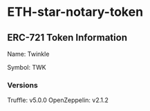 # ETH-star-notary-token

## ERC-721 Token Information

Name: Twinkle

Symbol: TWK

### Versions
Truffle: v5.0.0
OpenZeppelin: v2.1.2

